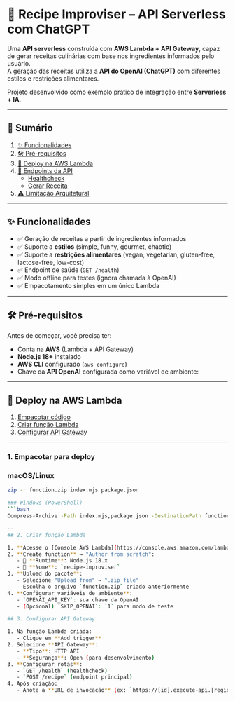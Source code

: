 # 🍳 Recipe Improviser – API Serverless com ChatGPT
Uma **API serverless** construída com **AWS Lambda + API Gateway**, capaz de gerar receitas culinárias com base nos ingredientes informados pelo usuário.  
A geração das receitas utiliza a **API do OpenAI (ChatGPT)** com diferentes estilos e restrições alimentares.  

Projeto desenvolvido como exemplo prático de integração entre **Serverless + IA**.

---

## 📑 Sumário

1. [✨ Funcionalidades](#-funcionalidades)  
2. [🛠️ Pré-requisitos](#️-pré-requisitos)  
3. [🚀 Deploy na AWS Lambda](#-deploy-na-aws-lambda)  
4. [📡 Endpoints da API](#-endpoints-da-api)  
   - [Healthcheck](#healthcheck)  
   - [Gerar Receita](#gerar-receita)  
5. [⚠️ Limitação Arquitetural](#️-limitação-arquitetural) 

---

## ✨ Funcionalidades

- ✅ Geração de receitas a partir de ingredientes informados  
- ✅ Suporte a **estilos** (simple, funny, gourmet, chaotic)  
- ✅ Suporte a **restrições alimentares** (vegan, vegetarian, gluten-free, lactose-free, low-cost)  
- ✅ Endpoint de saúde (`GET /health`)  
- ✅ Modo offline para testes (ignora chamada à OpenAI)  
- ✅ Empacotamento simples em um único Lambda  

---

## 🛠️ Pré-requisitos

Antes de começar, você precisa ter:  

- Conta na **AWS** (Lambda + API Gateway)  
- **Node.js 18+** instalado  
- **AWS CLI** configurado (`aws configure`)  
- Chave da **API OpenAI** configurada como variável de ambiente:  

---

## 🚀 Deploy na AWS Lambda
1. [Empacotar código](#1-empacotar-para-deploy)
2. [Criar função Lambda](#2-criar-função-lambda)
3. [Configurar API Gateway](#3-configurar-api-gateway)

---

### 1. Empacotar para deploy

### macOS/Linux
```bash
zip -r function.zip index.mjs package.json

### Windows (PowerShell)
```bash
Compress-Archive -Path index.mjs,package.json -DestinationPath function.zip -Force

--
## 2. Criar função Lambda

1. **Acesse o [Console AWS Lambda](https://console.aws.amazon.com/lambda/)**
2. **Create function** → "Author from scratch":
   - 🔧 **Runtime**: Node.js 18.x
   - 📛 **Nome**: `recipe-improviser`
3. **Upload do pacote**:
   - Selecione "Upload from" → ".zip file"
   - Escolha o arquivo `function.zip` criado anteriormente
4. **Configurar variáveis de ambiente**:
   - `OPENAI_API_KEY`: sua chave da OpenAI
   - (Opcional) `SKIP_OPENAI`: `1` para modo de teste

## 3. Configurar API Gateway

1. Na função Lambda criada:
   - Clique em **Add trigger**
2. Selecione **API Gateway**:
   - **Tipo**: HTTP API
   - **Segurança**: Open (para desenvolvimento)
3. **Configurar rotas**:
   - `GET /health` (healthcheck)
   - `POST /recipe` (endpoint principal)
4. Após criação:
   - Anote a **URL de invocação** (ex: `https://[id].execute-api.[region].amazonaws.com`)



